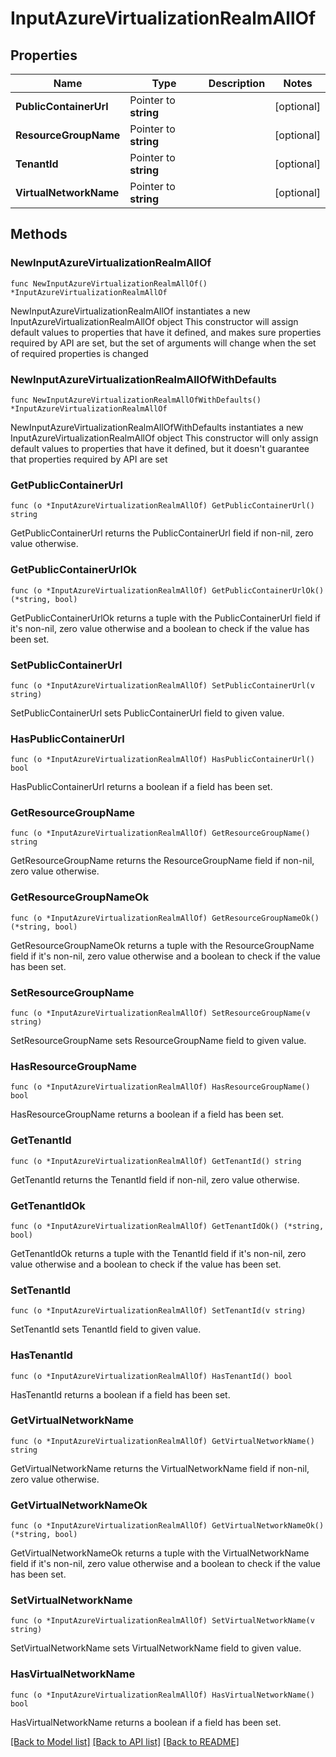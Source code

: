 # InputAzureVirtualizationRealmAllOf

## Properties

Name | Type | Description | Notes
------------ | ------------- | ------------- | -------------
**PublicContainerUrl** | Pointer to **string** |  | [optional] 
**ResourceGroupName** | Pointer to **string** |  | [optional] 
**TenantId** | Pointer to **string** |  | [optional] 
**VirtualNetworkName** | Pointer to **string** |  | [optional] 

## Methods

### NewInputAzureVirtualizationRealmAllOf

`func NewInputAzureVirtualizationRealmAllOf() *InputAzureVirtualizationRealmAllOf`

NewInputAzureVirtualizationRealmAllOf instantiates a new InputAzureVirtualizationRealmAllOf object
This constructor will assign default values to properties that have it defined,
and makes sure properties required by API are set, but the set of arguments
will change when the set of required properties is changed

### NewInputAzureVirtualizationRealmAllOfWithDefaults

`func NewInputAzureVirtualizationRealmAllOfWithDefaults() *InputAzureVirtualizationRealmAllOf`

NewInputAzureVirtualizationRealmAllOfWithDefaults instantiates a new InputAzureVirtualizationRealmAllOf object
This constructor will only assign default values to properties that have it defined,
but it doesn't guarantee that properties required by API are set

### GetPublicContainerUrl

`func (o *InputAzureVirtualizationRealmAllOf) GetPublicContainerUrl() string`

GetPublicContainerUrl returns the PublicContainerUrl field if non-nil, zero value otherwise.

### GetPublicContainerUrlOk

`func (o *InputAzureVirtualizationRealmAllOf) GetPublicContainerUrlOk() (*string, bool)`

GetPublicContainerUrlOk returns a tuple with the PublicContainerUrl field if it's non-nil, zero value otherwise
and a boolean to check if the value has been set.

### SetPublicContainerUrl

`func (o *InputAzureVirtualizationRealmAllOf) SetPublicContainerUrl(v string)`

SetPublicContainerUrl sets PublicContainerUrl field to given value.

### HasPublicContainerUrl

`func (o *InputAzureVirtualizationRealmAllOf) HasPublicContainerUrl() bool`

HasPublicContainerUrl returns a boolean if a field has been set.

### GetResourceGroupName

`func (o *InputAzureVirtualizationRealmAllOf) GetResourceGroupName() string`

GetResourceGroupName returns the ResourceGroupName field if non-nil, zero value otherwise.

### GetResourceGroupNameOk

`func (o *InputAzureVirtualizationRealmAllOf) GetResourceGroupNameOk() (*string, bool)`

GetResourceGroupNameOk returns a tuple with the ResourceGroupName field if it's non-nil, zero value otherwise
and a boolean to check if the value has been set.

### SetResourceGroupName

`func (o *InputAzureVirtualizationRealmAllOf) SetResourceGroupName(v string)`

SetResourceGroupName sets ResourceGroupName field to given value.

### HasResourceGroupName

`func (o *InputAzureVirtualizationRealmAllOf) HasResourceGroupName() bool`

HasResourceGroupName returns a boolean if a field has been set.

### GetTenantId

`func (o *InputAzureVirtualizationRealmAllOf) GetTenantId() string`

GetTenantId returns the TenantId field if non-nil, zero value otherwise.

### GetTenantIdOk

`func (o *InputAzureVirtualizationRealmAllOf) GetTenantIdOk() (*string, bool)`

GetTenantIdOk returns a tuple with the TenantId field if it's non-nil, zero value otherwise
and a boolean to check if the value has been set.

### SetTenantId

`func (o *InputAzureVirtualizationRealmAllOf) SetTenantId(v string)`

SetTenantId sets TenantId field to given value.

### HasTenantId

`func (o *InputAzureVirtualizationRealmAllOf) HasTenantId() bool`

HasTenantId returns a boolean if a field has been set.

### GetVirtualNetworkName

`func (o *InputAzureVirtualizationRealmAllOf) GetVirtualNetworkName() string`

GetVirtualNetworkName returns the VirtualNetworkName field if non-nil, zero value otherwise.

### GetVirtualNetworkNameOk

`func (o *InputAzureVirtualizationRealmAllOf) GetVirtualNetworkNameOk() (*string, bool)`

GetVirtualNetworkNameOk returns a tuple with the VirtualNetworkName field if it's non-nil, zero value otherwise
and a boolean to check if the value has been set.

### SetVirtualNetworkName

`func (o *InputAzureVirtualizationRealmAllOf) SetVirtualNetworkName(v string)`

SetVirtualNetworkName sets VirtualNetworkName field to given value.

### HasVirtualNetworkName

`func (o *InputAzureVirtualizationRealmAllOf) HasVirtualNetworkName() bool`

HasVirtualNetworkName returns a boolean if a field has been set.


[[Back to Model list]](../README.md#documentation-for-models) [[Back to API list]](../README.md#documentation-for-api-endpoints) [[Back to README]](../README.md)


